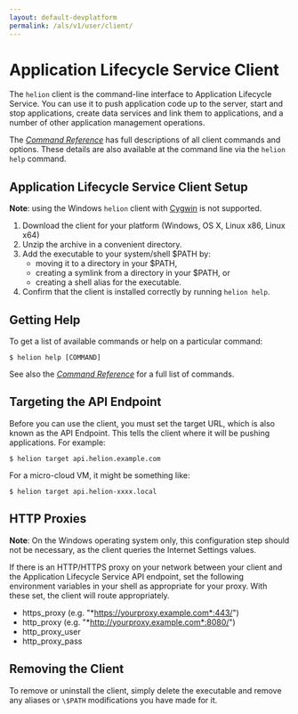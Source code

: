 ```yaml
---
layout: default-devplatform
permalink: /als/v1/user/client/
---
```

<!--PUBLISHED-->

Application Lifecycle Service Client[](#helion-client "Permalink to this headline")
=================================================================

The `helion` client is the command-line interface
to Application Lifecycle Service. You can use it to push application code up to the server,
start and stop applications, create data services and link them to
applications, and a number of other application management operations.

The [*Command
Reference*](/als/v1/user/reference/client-ref/#command-ref-client) has full
descriptions of all client commands and options. These details are also
available at the command line via the `helion help` command.

Application Lifecycle Service Client Setup[](#helion-client-setup "Permalink to this headline")
-----------------------------------------------------------------------------
**Note**: using the Windows `helion` client with
[Cygwin](http://www.cygwin.com/) is not supported.

1.  Download the client for your platform (Windows, OS X, Linux x86,
    Linux x64)
2.  Unzip the archive in a convenient directory.
3.  Add the executable to your system/shell \$PATH by:
	-   moving it to a directory in your \$PATH,
	-   creating a symlink from a directory in your \$PATH, or
	-   creating a shell alias for the executable.
4.  Confirm that the client is installed correctly by running
    `helion help`.



Getting Help[](#getting-help "Permalink to this headline")
-----------------------------------------------------------

To get a list of available commands or help on a particular command:

    $ helion help [COMMAND]

See also the [*Command
Reference*](/als/v1/user/reference/client-ref/#command-ref-client) for a full
list of commands.

Targeting the API Endpoint[](#targeting-the-api-endpoint "Permalink to this headline")
---------------------------------------------------------------------------------------

Before you can use the client, you must set the target URL, which is also known
as the API Endpoint. This tells the client where it will be pushing
applications. For example:

    $ helion target api.helion.example.com

For a micro-cloud VM, it might be something like:

    $ helion target api.helion-xxxx.local

HTTP Proxies[](#http-proxies "Permalink to this headline")
-----------------------------------------------------------
**Note**: On the Windows operating system only, this configuration step should not be necessary, as the client queries the Internet Settings
values. 

If there is an HTTP/HTTPS proxy on your network between your client and
the Application Lifecycle Service API endpoint, set the following environment variables in
your shell as appropriate for your proxy. With these set, the client will route
appropriately.

-   https\_proxy (e.g. "*https://yourproxy.example.com*:443/")
-   http\_proxy (e.g. "*http://yourproxy.example.com*:8080/")
-   http\_proxy\_user
-   http\_proxy\_pass

 

Removing the Client[](#removing-the-client "Permalink to this headline")
-------------------------------------------------------------------------

To remove or uninstall the client, simply delete the executable and remove any
aliases or `\$PATH` modifications you have made for it.